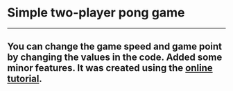 # Simple two-player pong game
---
You can change the **game speed** and **game point** by changing the values in the code. 
Added some minor features.
It was created using the [online tutorial](https://youtu.be/XGf2GcyHPhc?t=103).
---
